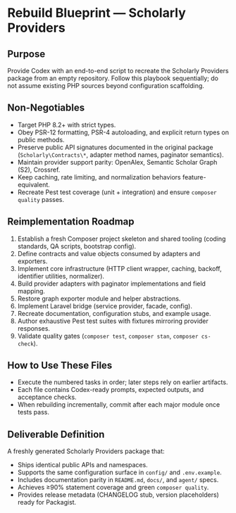 # Rebuild Blueprint — Scholarly Providers

## Purpose
Provide Codex with an end-to-end script to recreate the Scholarly Providers package from an empty repository. Follow this playbook sequentially; do not assume existing PHP sources beyond configuration scaffolding.

## Non-Negotiables
- Target PHP 8.2+ with strict types.
- Obey PSR-12 formatting, PSR-4 autoloading, and explicit return types on public methods.
- Preserve public API signatures documented in the original package (`Scholarly\Contracts\*`, adapter method names, paginator semantics).
- Maintain provider support parity: OpenAlex, Semantic Scholar Graph (S2), Crossref.
- Keep caching, rate limiting, and normalization behaviors feature-equivalent.
- Recreate Pest test coverage (unit + integration) and ensure `composer quality` passes.

## Reimplementation Roadmap
1. Establish a fresh Composer project skeleton and shared tooling (coding standards, QA scripts, bootstrap config).
2. Define contracts and value objects consumed by adapters and exporters.
3. Implement core infrastructure (HTTP client wrapper, caching, backoff, identifier utilities, normalizer).
4. Build provider adapters with paginator implementations and field mapping.
5. Restore graph exporter module and helper abstractions.
6. Implement Laravel bridge (service provider, facade, config).
7. Recreate documentation, configuration stubs, and example usage.
8. Author exhaustive Pest test suites with fixtures mirroring provider responses.
9. Validate quality gates (`composer test`, `composer stan`, `composer cs-check`).

## How to Use These Files
- Execute the numbered tasks in order; later steps rely on earlier artifacts.
- Each file contains Codex-ready prompts, expected outputs, and acceptance checks.
- When rebuilding incrementally, commit after each major module once tests pass.

## Deliverable Definition
A freshly generated Scholarly Providers package that:
- Ships identical public APIs and namespaces.
- Supports the same configuration surface in `config/` and `.env.example`.
- Includes documentation parity in `README.md`, `docs/`, and `agent/` specs.
- Achieves ≥90% statement coverage and green `composer quality`.
- Provides release metadata (CHANGELOG stub, version placeholders) ready for Packagist.
